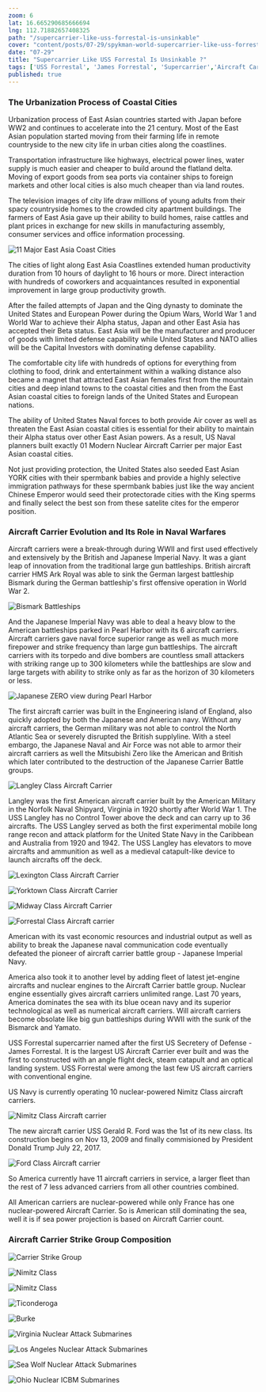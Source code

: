 ```yaml
---
zoom: 6
lat: 16.665290685666694
lng: 112.71882657408325
path: "/supercarrier-like-uss-forrestal-is-unsinkable"
cover: "content/posts/07-29/spykman-world-supercarrier-like-uss-forrestal-is-unsinkable.png"
date: "07-29"
title: "Supercarrier Like USS Forrestal Is Unsinkable ?"
tags: ['USS Forrestal', 'James Forrestal', 'Supercarrier','Aircraft Carrier','US Navy','Blue Ocean Navy','Submarines','Longrange Missle','Missile Destroyer','Spykman World','Nicholas Spykman']    
published: true
---
```

### The Urbanization Process of Coastal Cities
Urbanization process of East Asian countries started with Japan before WW2 and continues to accelerate into the 21 century. Most of the East Asian population started moving from their farming life in remote countryside to the new city life in urban cities along the coastlines.

Transportation infrastructure like highways, electrical power lines, water supply is much easier and cheaper to build around the flatland delta. Moving of export goods from sea ports via container ships to foreign markets and other local cities is also much cheaper than via land routes. 

The television images of city life draw millions of young adults from their spacy countryside homes to the crowded city apartment buildings. The farmers of East Asia gave up their ability to build homes, raise cattles and plant prices in exchange for new skills in manufacturing assembly, consumer services and office information processing.

![11 Major East Asia Coast Cities](https://storage.googleapis.com/spykman-world/11_major_coastal_cities_of_east_asia.png)

The cities of light along East Asia Coastlines extended human productivity duration from 10 hours of daylight to 16 hours or more. Direct interaction with hundreds of coworkers and acquaintances resulted in exponential improvement in large group productivity growth. 

After the failed attempts of Japan and the Qing dynasty to dominate the United States and European Power during the Opium Wars, World War 1 and World War to achieve their Alpha status, Japan and other East Asia has accepted their Beta status. East Asia will be the manufacturer and producer of goods with limited defense capability while United States and NATO allies will be the Capital Investors with dominating defense capability. 

The comfortable city life with hundreds of options for everything from clothing to food, drink and entertainment within a walking distance also became a magnet that attracted East Asian females first from the mountain cities and deep inland towns to the coastal cities and then from the East Asian coastal cities to foreign lands of the United States and European nations.

The ability of United States Naval forces to both provide Air cover as well as threaten the East Asian coastal cities is essential for their ability to maintain their Alpha status over other East Asian powers. As a result, US Naval planners built exactly 01 Modern Nuclear Aircraft Carrier per major East Asian coastal cities. 

Not just providing protection, the United States also seeded East Asian YORK cities with their spermbank babies and provide a highly selective immigration pathways for these spermbank babies just like the way ancient Chinese Emperor would seed their protectorade cities with the King sperms and finally select the best son from these satelite cites for the emperor position. 


### Aircraft Carrier Evolution and Its Role in Naval Warfares
Aircraft carriers were a break-through during WWII and first used effectively and extensively by the British and Japanese Imperial Navy. It was a giant leap of innovation from the traditional large gun battleships. British aircraft carrier HMS Ark Royal was able to sink the German largest battleship Bismark during the German battleship's first offensive operation in World War 2.  

![Bismark Battleships](https://storage.googleapis.com/spykman-world/Bismarck_Battleship.png)

And the Japanese Imperial Navy was able to deal a heavy blow to the American battleships parked in Pearl Harbor with its 6 aircraft carriers. Aircraft carriers gave naval force superior range as well as much more firepower and strike frequency than large gun battleships. The aircraft carriers with its torpedo and dive bombers are countless small attackers with striking range up to 300 kilometers while the battleships are slow and large targets with ability to strike only as far as the horizon of 30 kilometers or less.    

![Japanese ZERO view during Pearl Harbor](https://storage.googleapis.com/spykman-world/american_battle_ships_in_pearl_harbor.png)

The first aircraft carrier was built in the Engineering island of England, also quickly adopted by both the Japanese and American navy. Without any aircraft carriers, the German military was not able to control the North Atlantic Sea or severely disrupted the British supplyline. With a steel embargo, the Japanese Naval and Air Force was not able to armor their aircraft carriers as well the Mitsubishi Zero like the American and British which later contributed to the destruction of the Japanese Carrier Battle groups.

![Langley Class Aircraft Carrier](https://storage.googleapis.com/spykman-world/langley_class_carrier.png)

Langley was the first American aircraft carrier built by the American Military in the Norfolk Naval Shipyard, Virginia in 1920 shortly after World War 1. The USS Langley has no Control Tower above the deck and can carry up to 36 aircrafts. The USS Langley served as both the first experimental mobile long range recon and attack platform for the United State Navy in the Caribbean and Australia from 1920 and 1942. The USS Langley has elevators to move aircrafts and ammunition as well as a medieval catapult-like device to launch aircrafts off the deck.

![Lexington Class Aircraft Carrier](https://storage.googleapis.com/spykman-world/lexington_class_carrier.png)

![Yorktown Class Aircraft Carrier](https://storage.googleapis.com/spykman-world/yorktown_class_carrier.png)

![Midway Class Aircraft Carrier](https://storage.googleapis.com/spykman-world/midway_class_carrier.png)

![Forrestal Class Aircraft carrier](https://storage.googleapis.com/spykman-world/forrestal_class_carrier.png)

American with its vast economic resources and industrial output as well as ability to break the Japanese naval communication code eventually defeated the pioneer of aircraft carrier battle group - Japanese Imperial Navy.

America also took it to another level by adding fleet of latest jet-engine aircrafts and nuclear engines to the Aircraft Carrier battle group. Nuclear engine essentially gives aircraft carriers unlimited range. Last 70 years, America dominates the sea with its blue ocean navy and its superior technological as well as numerical aircraft carriers. Will aircraft carriers become obsolate like big gun battleships during WWII with the sunk of the Bismarck and Yamato. 

USS Forrestal supercarrier named after the first US Secretery of Defense - James Forrestal. It is the largest US Aircraft Carrier ever built and was the first to constructed with an angle flight deck, steam catapult and an optical landing system. USS Forrestal were among the last few US aircraft carriers with conventional engine. 

US Navy is currently operating 10 nuclear-powered Nimitz Class aircraft carriers.

![Nimitz Class Aircraft carrier](https://storage.googleapis.com/spykman-world/nimitz_class_carrier.png)

The new aircraft carrier USS Gerald R. Ford was the 1st of its new class. Its construction begins on Nov 13, 2009 and finally commisioned by President Donald Trump July 22, 2017.

![Ford Class Aircraft carrier](https://storage.googleapis.com/spykman-world/ford_class_carrier.png)

So America currently have 11 aircraft carriers in service, a larger fleet than the rest of 7 less advanced carriers from all other countries combined. 

All American carriers are nuclear-powered while only France has one nuclear-powered Aircraft Carrier. So is American still dominating the sea, well it is if sea power projection is based on Aircraft Carrier count. 

### Aircraft Carrier Strike Group Composition
![Carrier Strike Group](https://storage.googleapis.com/spykman-world/US_Carrier_Strike_Group.png)

![Nimitz Class](https://storage.googleapis.com/spykman-world/Nimitz_class_Carrier01.png)

![Nimitz Class](https://storage.googleapis.com/spykman-world/Nimitz_class_Carrier02.png)

![Ticonderoga](https://storage.googleapis.com/spykman-world/Ticonderoga_cruiser.png)

![Burke](https://storage.googleapis.com/spykman-world/Burke_destroyer.png)

![Virginia Nuclear Attack Submarines](https://storage.googleapis.com/spykman-world/virginia_attack_submarines.png)

![Los Angeles Nuclear Attack Submarines](https://storage.googleapis.com/spykman-world/Los_Angeles_attack_submarines.png)

![Sea Wolf Nuclear Attack Submarines](https://storage.googleapis.com/spykman-world/Seawolf_Attack_Submarines.png)

![Ohio Nuclear ICBM Submarines](https://storage.googleapis.com/spykman-world/ohio_ballistic_missile_submarine.png)





